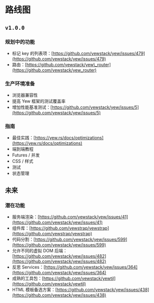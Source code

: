 # 路线图

## `v1.0.0`

### 规划中的功能

* 标记 key 的列表项：[https://github.com/yewstack/yew/issues/479](https://github.com/yewstack/yew/issues/479)
* 路由：[https://github.com/yewstack/yew\_router](https://github.com/yewstack/yew_router)

### 生产环境准备

* 浏览器兼容性
* 提高 Yew 框架的测试覆盖率
* 增加性能基准测试：[https://github.com/yewstack/yew/issues/5](https://github.com/yewstack/yew/issues/5)

### 指南

* 最佳实践：[https://yew.rs/docs/optimizations](https://yew.rs/docs/optimizations)
* 端到端教程
* Futures / 并发
* CSS / 样式
* 测试
* 状态管理

## 未来

### 潜在功能

* 服务端渲染：[https://github.com/yewstack/yew/issues/41](https://github.com/yewstack/yew/issues/41)
* 组件库：[https://github.com/yewstrap/yewstrap](https://github.com/yewstrap/yewstrap)
* 代码分割：[https://github.com/yewstack/yew/issues/599](https://github.com/yewstack/yew/issues/599)
* 允许不同的虚拟 DOM 后端：[https://github.com/yewstack/yew/issues/482](https://github.com/yewstack/yew/issues/482)
* 反思 Services：[https://github.com/yewstack/yew/issues/364](https://github.com/yewstack/yew/issues/364)
* 成熟的工具包：[https://github.com/yewstack/yewtil](https://github.com/yewstack/yewtil)
* HTML 模板备选方案：[https://github.com/yewstack/yew/issues/438](https://github.com/yewstack/yew/issues/438)

